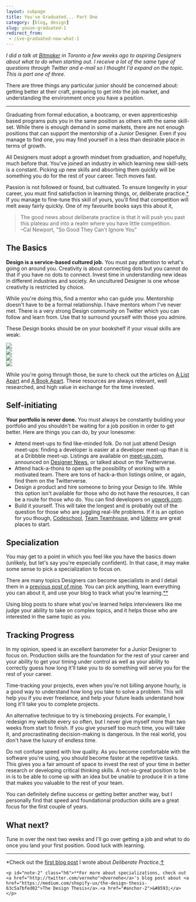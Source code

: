 ```yaml
---
layout: subpage
title: You've Graduated... Part One
category: [blog, design]
slug: youve-graduated-1
redirect_from: 
 - /ive-graduated-now-what-1
---
```

*I did a talk at <a href="https://bitmaker.co/">Bitmaker</a> in Toronto a few weeks ago to aspiring Designers about what to do when starting out. I receive a lot of the same type of questions through Twitter and e-mail so I thought I'd expand on the topic. This is part one of three.*

There are three things any particular junior should be concerned about: getting better at their craft, preparing to get into the job market, and understanding the environment once you have a position.

<hr class="small">

Graduating from formal education, a bootcamp, or even apprenticeship based programs puts you in the same position as others with the same skill-set. While there is enough demand in some markets, there are not enough positions that can support the mentorship of a Junior Designer. Even if you manage to find one, you may find yourself in a less than desirable place in terms of growth.

All Designers must adopt a growth mindset from graduation, and hopefully, much before that. You've joined an industry in which learning new skill-sets is a constant. Picking up new skills and absorbing them quickly will be something you do for the rest of your career. Tech moves fast.

Passion is not followed or found, but cultivated. To ensure longevity in your career, you must find satisfaction in learning things, or, deliberate practice.<a id="anchor-1" href="#note-1">&#42;</a> If you manage to fine-tune this skill of yours, you'll find that competition will melt away fairly quickly. One of my favourite books says this about it,

<blockquote class="large">
	<p>The good news about deliberate practice is that it will push you past this plateau and into a realm where you have little competition.
	<br>–Cal Newport, "So Good They Can't Ignore You"</p>
</blockquote>

## The Basics

**Design is a service-based cultured job.** You must pay attention to what's going on around you. Creativity is about connecting dots but you cannot do that if you have no dots to connect. Invest time in understanding new ideas in different industries and society. An uncultured Designer is one whose creativity is restricted by choice.

While you're doing this, find a mentor who can guide you. Mentorship doesn't have to be a formal relationship. I have mentors whom I've never met. There is a very strong Design community on Twitter which you can follow and learn from. Use that to surround yourself with those you admire.

These Design books should be on your bookshelf if your visual skills are weak:

<div class="grid">
	<div class="grid__item one--one-half">
		<div class="grid">
			<div class="grid__item one-half">
				<a  href="https://www.amazon.com/gp/product/1616890363/ref=as_li_tl?ie=UTF8&camp=1789&creative=9325&creativeASIN=1616890363&linkCode=as2&tag=heltraprodes-20&linkId=14f710a3f470e276efc880469c2c8363"><img src="/img/post/55-geometryofdesign.jpg" class="book-cover"></a>
			</div>
			<div class="grid__item one-half">
				<a href="https://www.amazon.com/gp/product/0205066445/ref=as_li_tl?ie=UTF8&camp=1789&creative=9325&creativeASIN=0205066445&linkCode=as2&tag=heltraprodes-20&linkId=a5215ae03949c673f5de7e73bf2442cf"><img src="/img/post/55-typeprimer.jpg" class="book-cover"></a>
			</div>
		</div>
	</div>
	<div class="grid__item one--one-half">
		<div class="grid">
			<div class="grid__item one-half">
				<a  href="https://www.amazon.com/gp/product/2917855665/ref=as_li_tl?ie=UTF8&camp=1789&creative=9325&creativeASIN=2917855665&linkCode=as2&tag=heltraprodes-20&linkId=01a1a6adc9b37f0eb5fff609f4e5dadc"><img src="/img/post/55-detailintypography.jpg" class="book-cover"></a>
			</div>
			<div class="grid__item one-half">
				<a href="https://www.amazon.com/gp/product/0881792128/ref=as_li_tl?ie=UTF8&camp=1789&creative=9325&creativeASIN=0881792128&linkCode=as2&tag=heltraprodes-20&linkId=fbe40407a60bcaf54cb1673a7025cdc7"><img src="/img/post/55-elementsoftypographicstyle.jpg" class="book-cover"></a>
			</div>
		</div>
	</div>
</div>

While you're going through those, be sure to check out the articles on <a href="http://alistapart.com/">A List Apart</a> and <a href="https://abookapart.com/">A Book Apart</a>. These resources are always relevant, well researched, and high value in exchange for the time invested.

## Self-initiating

**Your portfolio is never done.** You must always be constantly building your portfolio and you shouldn't be waiting for a job position in order to get better. Here are things you can do, by your lonesome:

- Attend meet-ups to find like-minded folk. Do not just attend Design meet-ups: finding a developer is easier at a developer meet-up than it is at a Dribbble meet-up. Listings are available on <a href="http://meet-up.com">meet-up.com</a>, announced on <a href="https://www.designernews.co/">Designer News</a>, or talked about on the Twitterverse.
- Attend hack-a-thons to open up the possibility of working with a motivated team. There are tons of hack-a-thon listings online, or again, find them on the Twitterverse.
- Design a product and hire someone to bring your Design to life. While this option isn't available for those who do not have the resources, it can be a route for those who do. You can find developers on <a href="https://www.upwork.com/?r">upwork.com</a>.
- Build it yourself. This will take the longest and is probably out of the question for those who are juggling real-life problems. If it is an option for you though, <a href="http://codeschool.com">Codeschool</a>, <a href="https://teamtreehouse.com/">Team Teamhouse</a>, and <a href="https://www.udemy.com/">Udemy</a> are great places to start.

## Specialization

You may get to a point in which you feel like you have the basics down (unlikely, but let's say you're especially confident). In that case, it may make some sense to pick a specialization to focus on.

There are many topics Designers can become specialists in and I detail them in a <a href="http://helentran.com/deliberate-practice">previous post of mine</a>. You can pick anything, learn everything you can about it, and use your blog to track what you're learning.<a id="anchor-2" href="#note-2">&#42;&#42;</a>

Using blog posts to share what you've learned helps interviewers like me judge your ability to take on complex topics, and it helps those who are interested in the same topic as you.

## Tracking Progress

In my opinion, speed is an excellent barometer for a Junior Designer to focus on. Production skills are the foundation for the rest of your career and your ability to get your timing under control as well as your ability to correctly guess how long it'll take you to do something will serve you for the rest of your career.

Time-tracking your projects, even when you're not billing anyone hourly, is a good way to understand how long you take to solve a problem. This will help you if you ever freelance, and help your future leads understand how long it'll take you to complete projects.

An alternative technique to try is timeboxing projects. For example, I redesign my website every so often, but I never give myself more than two weeks from start to finish. If you give yourself too much time, you will take it, and procrastinating  decision-making is dangerous. In the real world, you don't have the luxury of endless time.

Do not confuse speed with low quality. As you become comfortable with the software you're using, you should become faster at the repetitive tasks. This gives you a fair amount of space to invest the rest of your time in better research or developing critical thinking skills. A not-so-great position to be in is to be able to come up with an idea but be unable to produce it in a time that makes you valuable to the rest of your team. 

You can definitely define success or getting better another way, but I personally find that speed and foundational production skills are a great focus for the first couple of years. 

## What next?

Tune in over the next two weeks and I'll go over getting a job and what to do once you land your first position. Good luck with learning.

<hr class="small">

<div class="fieldnotes">
    <p id="note-1" class="h6">*Check out the <a href="http://helentran.com/deliberate-practice">first blog post</a> I wrote about <em>Deliberate Practice</em>.<a href="#anchor-1">&#8593;</a></p>

    <p id="note-2" class="h6">**For more about specializations, check out <a href="http://twitter.com/verneho">@verneho</a>'s blog post about <a href="https://medium.com/shopify-ux/the-design-thesis-63c5a7bfed02">The Design Thesis</a>.<a href="#anchor-2">&#8593;</a></p>
</div>
